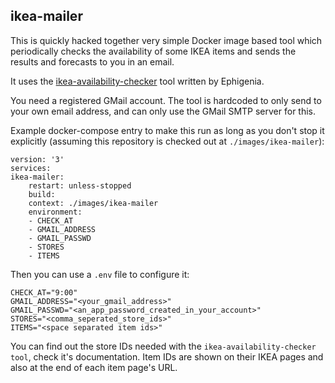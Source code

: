 ## ikea-mailer

This is quickly hacked together very simple Docker image based tool which periodically checks the availability of some IKEA items and sends the results and forecasts to you in an email.

It uses the [ikea-availability-checker](https://github.com/Ephigenia/ikea-availability-checker) tool written by Ephigenia.

You need a registered GMail account. The tool is hardcoded to only send to your own email address, and can only use the GMail SMTP server for this.

Example docker-compose entry to make this run as long as you don't stop it explicitly (assuming this repository is checked out at `./images/ikea-mailer`):

    version: '3'
    services:
    ikea-mailer:
        restart: unless-stopped
        build:
        context: ./images/ikea-mailer
        environment:
        - CHECK_AT
        - GMAIL_ADDRESS
        - GMAIL_PASSWD
        - STORES
        - ITEMS

Then you can use a `.env` file to configure it:

    CHECK_AT="9:00"
    GMAIL_ADDRESS="<your_gmail_address>"
    GMAIL_PASSWD="<an_app_password_created_in_your_account>"
    STORES="<comma_seperated_store_ids>"
    ITEMS="<space separated item ids>"

You can find out the store IDs needed with the `ikea-availability-checker tool`, check it's documentation. Item IDs are shown on their IKEA pages and also at the end of each item page's URL.